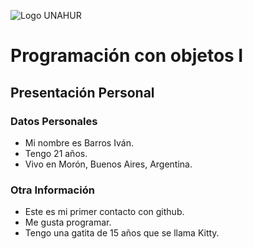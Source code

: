 ![Logo UNAHUR](./UNAHUR.png)

# Programación con objetos I
## Presentación Personal

### Datos Personales
- Mi nombre es Barros Iván.
- Tengo 21 años.
- Vivo en Morón, Buenos Aires, Argentina.


### Otra Información
- Este es mi primer contacto con github.
- Me gusta programar.
- Tengo una gatita de 15 años que se llama Kitty.
